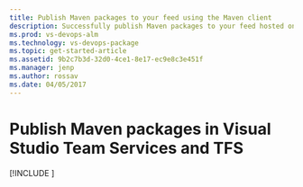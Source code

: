 ```yaml
---
title: Publish Maven packages to your feed using the Maven client
description: Successfully publish Maven packages to your feed hosted on Visual Studio Team Services or Team Foundation Server
ms.prod: vs-devops-alm
ms.technology: vs-devops-package
ms.topic: get-started-article
ms.assetid: 9b2c7b3d-32d0-4ce1-8e17-ec9e8c3e451f
ms.manager: jenp
ms.author: rossav
ms.date: 04/05/2017
---
```


# Publish Maven packages in Visual Studio Team Services and TFS

[!INCLUDE [](../_shared/maven/publish.md)]